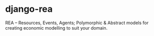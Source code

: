 django-rea
==========

REA – Resources, Events, Agents; Polymorphic &amp; Abstract models for creating economic modelling to suit your domain.
